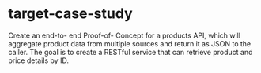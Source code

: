 # target-case-study
Create an end-to- end Proof-of- Concept for a products API,
which will aggregate product data from multiple sources and return it as JSON to the
caller.
The goal is to create a RESTful service that can retrieve product and price details by ID.

